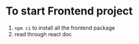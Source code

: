 # To start Frontend project

1. ```npm ci``` to install all the frontend package
2. read through react doc 